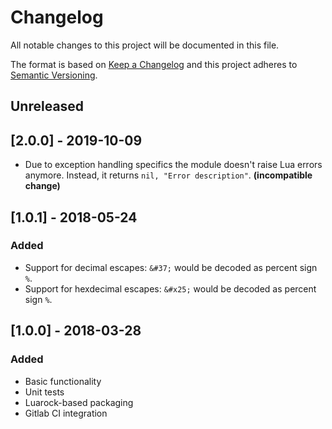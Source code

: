 # Changelog
All notable changes to this project will be documented in this file.

The format is based on [Keep a Changelog](http://keepachangelog.com/en/1.0.0/)
and this project adheres to [Semantic Versioning](http://semver.org/spec/v2.0.0.html).

## Unreleased

## [2.0.0] - 2019-10-09

- Due to exception handling specifics the module doesn't raise Lua errors
  anymore. Instead, it returns `nil, "Error description"`.
  **(incompatible change)**

## [1.0.1] - 2018-05-24

### Added

- Support for decimal escapes: `&#37;` would be decoded as percent sign `%`.
- Support for hexdecimal escapes: `&#x25;` would be decoded as percent sign `%`.

## [1.0.0] - 2018-03-28

### Added

- Basic functionality
- Unit tests
- Luarock-based packaging
- Gitlab CI integration
